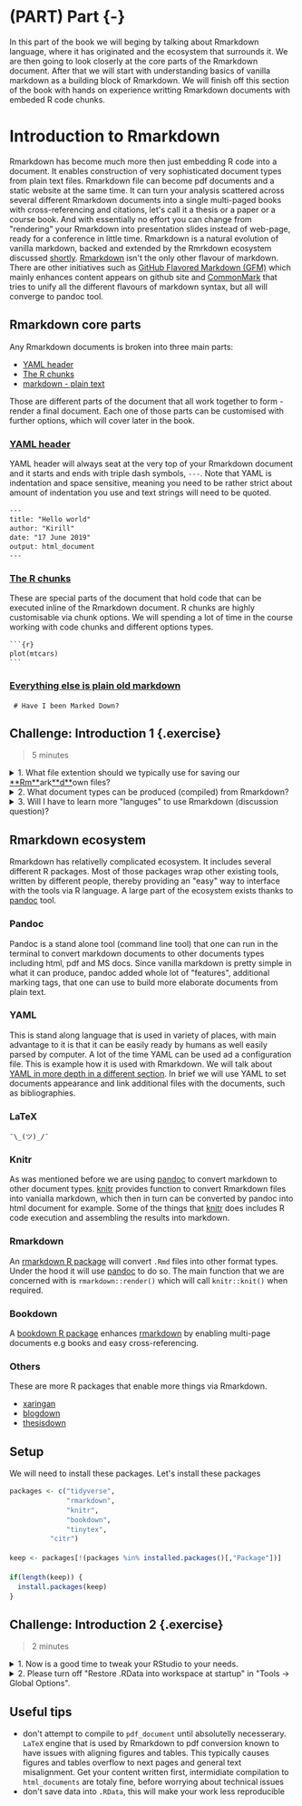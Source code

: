 # (PART) Part {-}

In this part of the book we will beging by talking about Rmarkdown language, where it has originated and the ecosystem that surrounds it. We are then going to look closerly at the core parts of the Rmarkdown document. After that we will start with understanding basics of vanilla markdown as a building block of Rmarkdown. We will finish off this section of the book with hands on experience writting Rmarkdown documents with embeded R code chunks.

# Introduction to Rmarkdown

Rmarkdown has become much more then just embedding R code into a document. It enables construction of very sophisticated document types from plain text files. Rmarkdown file can become pdf documents and a static website at the same time. It can turn your analysis scattered across several different Rmarkdown documents into a single multi-paged books with cross-referencing and citations, let's call it a thesis or a paper or a course book. And with essentially no effort you can change from "rendering" your Rmarkdown into presentation slides instead of web-page, ready for a conference in little time.
Rmarkdown is a natural evolution of vanilla markdown, backed and extended by the Rmrkdown ecosystem discussed [shortly](#rmarkdown-ecosystem). [Rmarkdown](https://rmarkdown.rstudio.com/) isn't the only other flavour of markdown. There are other initiatives such as [GitHub Flavored Markdown (GFM)](https://guides.github.com/features/mastering-markdown/) which mainly enhances content appears on github site and [CommonMark](http://commonmark.org/) that tries to unify all the different flavours of markdown syntax, but all will converge to pandoc tool.

## Rmarkdown core parts

Any Rmarkdown documents is broken into three main parts:

- [YAML header](#yaml-header)
- [The R chunks](#the-r-chunks)
- [markdown - plain text](#vanilla-markdown)

Those are different parts of the document that all work together to form - render a final document. Each one of those parts can be customised with further options, which will cover later in the book.

### [YAML header](#yaml-header)

YAML header will always seat at the very top of your Rmarkdown document and it starts and ends with triple dash symbols, `---`. Note that YAML is indentation and space sensitive, meaning you need to be rather strict about amount of indentation you use and text strings will need to be quoted.

```
---
title: "Hello world"
author: "Kirill"
date: "17 June 2019"
output: html_document
---
```

### [The R chunks](#the-r-chunks)

These are special parts of the document that hold code that can be executed inline of the Rmarkdown document. R chunks are highly customisable via chunk options. We will spending a lot of time in the course working with code chunks and different options types.


````
```{r}
plot(mtcars)
```
````

### [Everything else is plain old markdown](#vanilla-markdown)

```
 # Have I been Marked Down?
```

## Challenge: Introduction 1 {.exercise}

> 5 minutes

<details>

  <summary>
    1. What file extention should we typically use for saving our <u>**Rm**</u>ark<u>**d**</u>own files?
  </summary>
  [answer link](https://superuser.com/questions/249436/file-extension-for-markdown-files)

</details>


<details>

  <summary>
    2. What document types can be produced (compiled) from Rmarkdown?
  </summary>

  <a href="https://r4ds.had.co.nz/r-markdown-formats.html">
    <img src="figures/document_types2.png" title="Rmarkdown document types" alt="doc_types">
  </a>

</details>

<details>
  <summary>
    3. Will I have to learn more "languges" to use Rmarkdown (discussion question)?
  </summary>

  The short answer is no. Learning and writing Rmarkdown will take you a very long way.

  The longer answer is yes. At some point in the future you might want to very sophisticated documents and for that you'll most certainly will need at least tiny amount of html + css knowledge and maybe some knowledge about LaTeX (I've yet to learn a single thing about LaTeX - so far so good :D )

  [check out this bit of Rmarkdown](link to github that the line of code above)

</details>

## Rmarkdown ecosystem

Rmarkdown has relativelly complicated ecosystem. It includes several different R packages. Most of those packages wrap other existing tools, written by different people, thereby providing an "easy" way to interface with the tools via R language. A large part of the ecosystem exists thanks to [pandoc](https://pandoc.org/) tool.

### Pandoc

Pandoc is a stand alone tool (command line tool) that one can run in the terminal to convert markdown documents to other documents types including html, pdf and MS docs. Since vanilla markdown is pretty simple in what it can produce, pandoc added whole lot of "features", additional marking tags, that one can use to build more elaborate documents from plain text.

### YAML

This is stand along language that is used in variety of places, with main advantage to it is that it can be easily ready by humans as well easily parsed by computer. A lot of the time YAML can be used ad a configuration file. This is example how it is used with Rmarkdown. We will talk about [YAML in more depth in a different section](#yaml-header-introduction). In brief we will use YAML to set documents appearance and link additional files with the documents, such as bibliographies.

### LaTeX

```
¯\_(ツ)_/¯

```

### Knitr

As was mentioned before we are using [pandoc](https://pandoc.org/) to convert markdown to other document types. [knitr](https://yihui.name/knitr/) provides function to convert Rmarkdown files into vanialla markdown, which then in turn can be converted by pandoc into html document for example. Some of the things that [knitr](https://yihui.name/knitr/) does includes R code execution and assembling the results into markdown.

### Rmarkdown

An [rmarkdown R package](https://github.com/rstudio/rmarkdown) will convert `.Rmd` files into other format types. Under the hood it will use [pandoc](https://pandoc.org/) to do so. The main function that we are concerned with is `rmarkdown::render()` which will call `knitr::knit()` when required.

### Bookdown

A [bookdown R package](https://github.com/rstudio/bookdown) enhances [rmarkdown](https://github.com/rstudio/rmarkdown) by enabling multi-page documents e.g books and easy cross-referencing.

### Others

These are more R packages that enable more things via Rmarkdown.

- [xaringan](https://github.com/yihui/xaringan)
- [blogdown](https://github.com/rstudio/blogdown)
- [thesisdown](https://github.com/ismayc/thesisdown)

## Setup

We will need to install these packages. Let's install these packages



```r
packages <- c("tidyverse",
              "rmarkdown",
              "knitr",
              "bookdown",
              "tinytex",
	      "citr")

keep <- packages[!(packages %in% installed.packages()[,"Package"])]

if(length(keep)) {
  install.packages(keep)
}
```

## Challenge: Introduction 2 {.exercise}

> 2 minutes

<details>

  <summary>
    1. Now is a good time to tweak your RStudio to your needs.
  </summary>

  - change font size
  - change themes and backgroung color
  - rearrange panels

</details>

<details>

  <summary>
    2. Please turn off "Restore .RData into workspace at startup" in "Tools -> Global Options".
  </summary>

</details>


## Useful tips

<!--
#NOTE you found gold !
> One cannot know all of Rmarkdown wisdom. One would continuesly learn to make oneself more Rsome.
-->

- don't attempt to compile to `pdf_document` until absolutelly necesserary. `LaTeX` engine that is used by Rmarkdown to pdf conversion known to have issues with aligning figures and tables. This typically causes figures and tables overflow to next pages and general text misalignment. Get your content written first, intermidiate compilation to `html_documents` are totaly fine, before worrying about technical issues
- don't save data into `.RData`, this will make your work less reproducible
